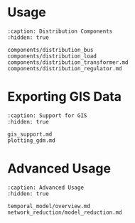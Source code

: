 # Usage

```{toctree}
:caption: Distribution Components
:hidden: true

components/distribution_bus
components/distribution_load
components/distribution_transformer.md
components/distribution_regulator.md
```

# Exporting GIS Data

```{toctree}
:caption: Support for GIS
:hidden: true

gis_support.md
plotting_gdm.md
```


# Advanced Usage

```{toctree}
:caption: Advanced Usage
:hidden: true

temporal_model/overview.md
network_reduction/model_reduction.md
```
